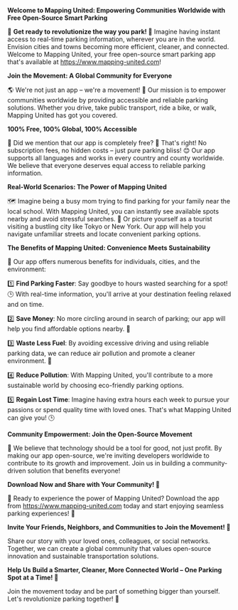 **Welcome to Mapping United: Empowering Communities Worldwide with Free Open-Source Smart Parking**

🚀 **Get ready to revolutionize the way you park! 🚗** Imagine having instant access to real-time parking information, wherever you are in the world. Envision cities and towns becoming more efficient, cleaner, and connected. Welcome to Mapping United, your free open-source smart parking app that's available at https://www.mapping-united.com! 

**Join the Movement: A Global Community for Everyone**

🌎 We're not just an app – we're a movement! 🚀 Our mission is to empower communities worldwide by providing accessible and reliable parking solutions. Whether you drive, take public transport, ride a bike, or walk, Mapping United has got you covered. 

**100% Free, 100% Global, 100% Accessible**

💸 Did we mention that our app is completely free? 🙌 That's right! No subscription fees, no hidden costs – just pure parking bliss! 😊 Our app supports all languages and works in every country and county worldwide. We believe that everyone deserves equal access to reliable parking information.

**Real-World Scenarios: The Power of Mapping United**

🗺️ Imagine being a busy mom trying to find parking for your family near the local school. With Mapping United, you can instantly see available spots nearby and avoid stressful searches. 🤩 Or picture yourself as a tourist visiting a bustling city like Tokyo or New York. Our app will help you navigate unfamiliar streets and locate convenient parking options.

**The Benefits of Mapping United: Convenience Meets Sustainability**

💚 Our app offers numerous benefits for individuals, cities, and the environment:

1️⃣ **Find Parking Faster**: Say goodbye to hours wasted searching for a spot! 🕒 With real-time information, you'll arrive at your destination feeling relaxed and on time.

2️⃣ **Save Money**: No more circling around in search of parking; our app will help you find affordable options nearby. 💸

3️⃣ **Waste Less Fuel**: By avoiding excessive driving and using reliable parking data, we can reduce air pollution and promote a cleaner environment. 🌿

4️⃣ **Reduce Pollution**: With Mapping United, you'll contribute to a more sustainable world by choosing eco-friendly parking options.

5️⃣ **Regain Lost Time**: Imagine having extra hours each week to pursue your passions or spend quality time with loved ones. That's what Mapping United can give you! 🕒

**Community Empowerment: Join the Open-Source Movement**

🌟 We believe that technology should be a tool for good, not just profit. By making our app open-source, we're inviting developers worldwide to contribute to its growth and improvement. Join us in building a community-driven solution that benefits everyone!

**Download Now and Share with Your Community! 📲**

🎉 Ready to experience the power of Mapping United? Download the app from https://www.mapping-united.com today and start enjoying seamless parking experiences! 🚗

**Invite Your Friends, Neighbors, and Communities to Join the Movement! 🌟**

Share our story with your loved ones, colleagues, or social networks. Together, we can create a global community that values open-source innovation and sustainable transportation solutions.

**Help Us Build a Smarter, Cleaner, More Connected World – One Parking Spot at a Time! 🚀**

Join the movement today and be part of something bigger than yourself. Let's revolutionize parking together! 💪
